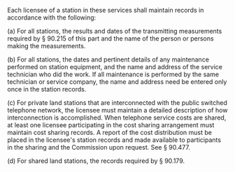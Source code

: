 Each licensee of a station in these services shall maintain records in accordance with the following:

(a) For all stations, the results and dates of the transmitting measurements required by § 90.215 of this part and the name of the person or persons making the measurements.

(b) For all stations, the dates and pertinent details of any maintenance performed on station equipment, and the name and address of the service technician who did the work. If all maintenance is performed by the same technician or service company, the name and address need be entered only once in the station records.
              

(c) For private land stations that are interconnected with the public switched telephone network, the licensee must maintain a detailed description of how interconnection is accomplished. When telephone service costs are shared, at least one licensee participating in the cost sharing arrangement must maintain cost sharing records. A report of the cost distribution must be placed in the licensee's station records and made available to participants in the sharing and the Commission upon request. See § 90.477.

(d) For shared land stations, the records required by § 90.179.

